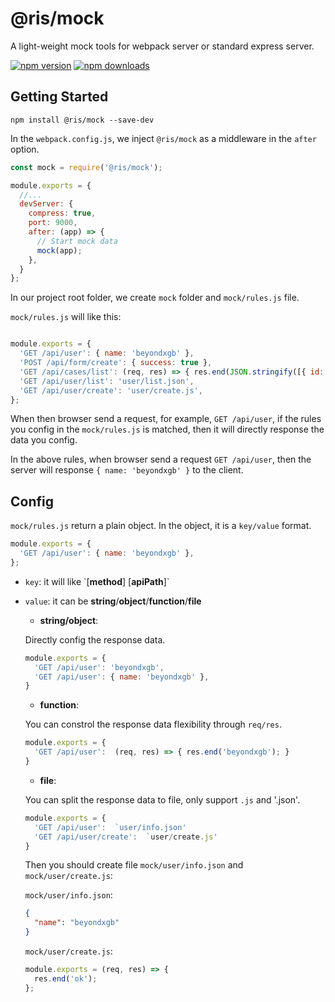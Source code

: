 # @ris/mock

A light-weight mock tools for webpack server or standard express server.

[![npm version](https://img.shields.io/npm/v/@ris/mock.svg?colorB=007ec6&style=flat-square)](https://www.npmjs.com/package/@ris/mock)
[![npm downloads](https://img.shields.io/npm/dm/@ris/mock.svg?style=flat-square)](https://www.npmjs.com/package/@ris/mock)

## Getting Started

```
npm install @ris/mock --save-dev
```

In the `webpack.config.js`, we inject `@ris/mock` as a middleware in the `after` option.

```js
const mock = require('@ris/mock');

module.exports = {
  //...
  devServer: {
    compress: true,
    port: 9000,
    after: (app) => {
      // Start mock data
      mock(app);
    },
  }
};
```

In our project root folder, we create `mock` folder and `mock/rules.js` file.

`mock/rules.js` will like this:

```js

module.exports = {
  'GET /api/user': { name: 'beyondxgb' },
  'POST /api/form/create': { success: true },
  'GET /api/cases/list': (req, res) => { res.end(JSON.stringify([{ id: 1, name: 'demo' }])); },
  'GET /api/user/list': 'user/list.json',
  'GET /api/user/create': 'user/create.js',
};
```

When then browser send a request, for example, `GET /api/user`, if the rules you config in the `mock/rules.js` is matched, then it will directly response the data you config.

In the above rules, when browser send a request `GET /api/user`, then the server will response `{ name: 'beyondxgb' }` to the client.

## Config

`mock/rules.js` return a plain object. In the object, it is a `key/value` format.

```js
module.exports = {
  'GET /api/user': { name: 'beyondxgb' },
};
```

* `key`: it will like \`[**method**] [**apiPath**]\`
* `value`: it can be **string**/**object**/**function**/**file**
  * **string/object**: 

  Directly config the response data.
  ```js
  module.exports = {
    'GET /api/user': 'beyondxgb',
    'GET /api/user': { name: 'beyondxgb' },
  }
  ```
  * **function**:

  You can constrol the response data flexibility through `req/res`.
  ```js
  module.exports = {
    'GET /api/user':  (req, res) => { res.end('beyondxgb'); }
  }
  ```

  * **file**:

  You can split the response data to file, only support `.js` and '.json'.
  
  ```js
  module.exports = {
    'GET /api/user':  `user/info.json'
    'GET /api/user/create':  `user/create.js'
  }
  ```

  Then you should create file `mock/user/info.json` and `mock/user/create.js`:

  `mock/user/info.json`:
  ```json
  {
    "name": "beyondxgb"
  }
  ```

  `mock/user/create.js`:
  ```js
  module.exports = (req, res) => {
    res.end('ok');
  };
  ```









